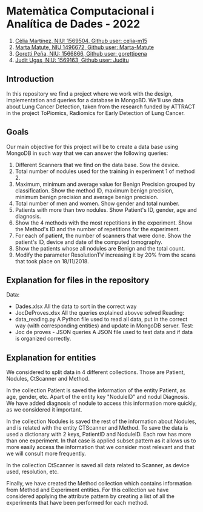 # Matemàtica Computacional i Analítica de Dades - 2022
1. [Cèlia Martínez, NIU: 1569504, Github user: celia-m15](https://github.com/celia-m15) 
2. [Marta Matute, NIU 1496672, Github user: Marta-Matute](https://github.com/Marta-Matute)
3. [Goretti Peña, NIU: 1566866, Github user: gorettipena](https://github.com/gorettipena)
5. [Judit Ugas, NIU: 1569163, Github user: Juditu](https://github.com/Juditu)

## Introduction
In this repository we find a project where we work with the design, implementation and queries for a database in MongoBD. We'll use data about Lung Cancer Detection, taken from the research funded by ATTRACT in the project ToPiomics, Radiomics for Early Detection of Lung Cancer. 

## Goals
Our main objective for this project will be to create a data base using MongoDB in such way that we can answer the following queries:
1. Different Scanners that we find on the data base. Sow the device.
2. Total number of nodules used for the training in experiment 1 of method 2. 
3. Maximum, minimum and average value for Benign Precision grouped by classification. Show the method ID, maximum benign precision, minimum benign precision and average benign precision. 
4. Total number of men and women. Show gender and total number.
5. Patients with more than two nodules. Show Patient's ID, gender, age and diagnosis. 
6. Show the 4 methods with the most repetitions in the experiment. Show the Method's ID and the number of repetitions for the experiment. 
7. For each of patient, the number of scanners that were done. Show the patient's ID, device and date of the computed tomography. 
8. Show the patients whose all nodules are Benign and the total count. 
9. Modify the parameter ResolutionTV increasing it by 20% from the scans that took place on 18/11/2018.

## Explanation for files in the repository 
Data:
  - Dades.xlsx
    All the data to sort in the correct way
  - JocDeProves.xlsx
    All the queries explained abovve solved
Reading:
  - data_reading.py
    A Python file used to read all data, put in the correct way (with corresponding entities) and update in MongoDB server.
Test:
  - Joc de proves - JSON queries
    A JSON file used to test data and if data is organized correctly.
    
 ## Explanation for entities
 We considered to split data in 4 different collections. Those are Patient, Nodules, CtScanner and Method.
 
In the collection Patient is saved the information of the entity Patient, as age, gender, etc. Apart of the entity key "NoduleID" and nodul Diagnosis. We have added diagnosis of nodule to access this information more quickly, as we considered it important.
 
 In the collection Nodules is saved the rest of the information about Nodules, and is related with the entity CTScanner and Method. To save the data is used a dictionary with 2 keys, PatientID and NoduleID. Each row has more than one experiment. In that case is applied subset pattern as it allows us to more easily access the information that we consider most relevant and that we will consult more frequently.
 
 In the collection CtScanner is saved all data related to Scanner, as device used, resolution, etc.

Finally, we have created the Method collection which contains information from Method and Experiment entities. For this collection we have considered applying the attribute pattern by creating a list of all the experiments that have been performed for each method.
